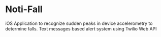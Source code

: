 # Noti-Fall

iOS Application to recognize sudden peaks in device accelerometry to determine falls.
Text messages based alert system using Twilio Web API
